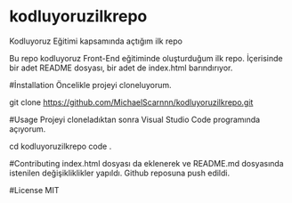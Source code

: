 # kodluyoruzilkrepo
Kodluyoruz Eğitimi kapsamında açtığım ilk repo

Bu repo kodluyoruz Front-End eğitiminde oluşturduğum ilk repo. İçerisinde bir adet README dosyası, bir adet de index.html barındırıyor.

#İnstallation
Öncelikle projeyi cloneluyorum.

git clone https://github.com/MichaelScarnnn/kodluyoruzilkrepo.git

#Usage
Projeyi cloneladıktan sonra Visual Studio Code programında açıyorum.

cd kodluyoruzilkrepo
code .

#Contributing
index.html dosyası da eklenerek ve README.md dosyasında istenilen değişikliklikler yapıldı. Github reposuna push edildi.

#License
MIT

